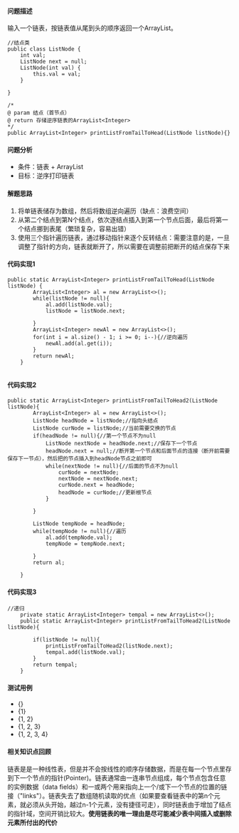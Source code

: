 #### 问题描述
输入一个链表，按链表值从尾到头的顺序返回一个ArrayList。

```
//结点类
public class ListNode {
    int val;
    ListNode next = null;
    ListNode(int val) {
    	this.val = val;
    }
		
}
```

```
/*
@ param 结点（首节点）
@ return 存储逆序链表的ArrayList<Integer>
*/
public ArrayList<Integer> printListFromTailToHead(ListNode listNode){}
```

#### 问题分析
- 条件：链表 + ArrayList
- 目标：逆序打印链表

#### 解题思路
1. 将单链表储存为数组，然后将数组逆向遍历（缺点：浪费空间）
2. 从第二个结点到第N个结点，依次逐结点插入到第一个节点后面，最后将第一个结点挪到表尾（繁琐复杂，容易出错）
3. 使用三个指针遍历链表，通过移动指针来逐个反转结点：需要注意的是，一旦调整了指针的方向，链表就断开了，所以需要在调整前把断开的结点保存下来

#### 代码实现1

```
public static ArrayList<Integer> printListFromTailToHead(ListNode listNode) {
        ArrayList<Integer> al = new ArrayList<>();
		while(listNode != null){
			al.add(listNode.val);
			listNode = listNode.next;
			
		}
		ArrayList<Integer> newAl = new ArrayList<>();
		for(int i = al.size() - 1; i >= 0; i--){//逆向遍历
			newAl.add(al.get(i));
		}
		return newAl;
    }
	
```
#### 代码实现2
```
public static ArrayList<Integer> printListFromTailToHead2(ListNode listNode){
		ArrayList<Integer> al = new ArrayList<>();
		ListNode headNode = listNode;//指向头结点
		ListNode curNode = listNode;//当前需要交换的节点
		if(headNode != null){//第一个节点不为null
			ListNode nextNode = headNode.next;//保存下一个节点
			headNode.next = null;//断开第一个节点和后面节点的连接（断开前需要保存下一节点），然后把的节点插入到headNode节点之前即可
			while(nextNode != null){//后面的节点不为null
				curNode = nextNode;
				nextNode = nextNode.next;
				curNode.next = headNode;
				headNode = curNode;//更新根节点
			}
			
		}
		
		ListNode tempNode = headNode;
		while(tempNode != null){//遍历
			al.add(tempNode.val);
			tempNode = tempNode.next;
			
		}
		return al;
		
	}
```
#### 代码实现3

```
//递归
	private static ArrayList<Integer> tempal = new ArrayList<>();
	public static ArrayList<Integer> printListFromTailToHead2(ListNode listNode){
		
		if(listNode != null){
			printListFromTailToHead2(listNode.next);
			tempal.add(listNode.val);
		}
		return tempal;
	}
```
#### 测试用例
- {}
- {1}
- {1, 2}
- {1, 2, 3}
- {1, 2, 3, 4}

#### 相关知识点回顾
链表是是一种线性表，但是并不会按线性的顺序存储数据，而是在每一个节点里存到下一个节点的指针(Pointer)。链表通常由一连串节点组成，每个节点包含任意的实例数据（data fields）和一或两个用来指向上一个/或下一个节点的位置的链接（"links"）。链表失去了数组随机读取的优点（如果要查看链表中的第n个元素，就必须从头开始，越过n-1个元素，没有捷径可走），同时链表由于增加了结点的指针域，空间开销比较大。**使用链表的唯一理由是尽可能减少表中间插入或删除元素所付出的代价**
